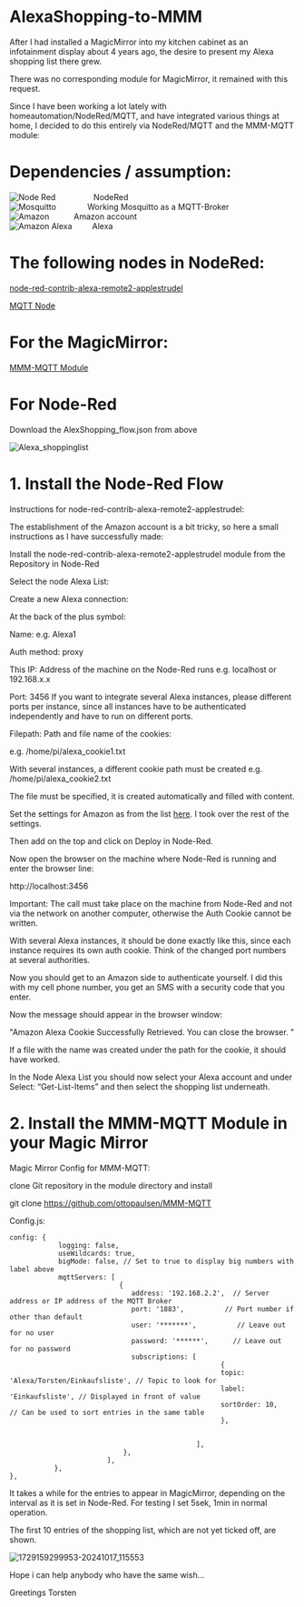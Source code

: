 # AlexaShopping-to-MMM

After I had installed a MagicMirror into my kitchen cabinet as an infotainment display about 4 years ago, the desire to present my Alexa shopping list there grew.

There was no corresponding module for MagicMirror, it remained with this request.

Since I have been working a lot lately with homeautomation/NodeRed/MQTT, and have integrated various things at home, I decided to do this entirely via NodeRed/MQTT and the MMM-MQTT module:

# Dependencies / assumption:

![Node Red](https://img.shields.io/badge/Node--Red-8F0000?style=flat&logo=nodered&logoColor=white)&nbsp;&nbsp;&nbsp;&nbsp;&nbsp;&nbsp;&nbsp;&nbsp;&nbsp;&nbsp;&nbsp;&nbsp;&nbsp;&nbsp;&nbsp;&nbsp;&nbsp;NodeRed<br>
![Mosquitto](https://img.shields.io/badge/mosquitto-%233C5280.svg?style=flat&logo=eclipsemosquitto&logoColor=white)&nbsp;&nbsp;&nbsp;&nbsp;&nbsp;&nbsp;&nbsp;&nbsp;&nbsp;&nbsp;&nbsp;&nbsp;&nbsp;&nbsp;Working Mosquitto as a MQTT-Broker<br>
![Amazon](https://a11ybadges.com/badge?style=flat&logo=amazon) &nbsp;&nbsp;&nbsp;&nbsp;&nbsp;&nbsp;&nbsp;&nbsp;&nbsp; Amazon account<br>
![Amazon Alexa](https://img.shields.io/badge/amazon%20alexa-52b5f7?style=flat&logo=amazon%20alexa&logoColor=white) &nbsp;&nbsp;&nbsp;&nbsp;&nbsp;&nbsp;&nbsp;&nbsp;Alexa<br>

# The following nodes in NodeRed:

[node-red-contrib-alexa-remote2-applestrudel](https://flows.nodered.org/node/node-red-contrib-alexa-remote2-applestrudel)<br>

[MQTT Node](https://cookbook.nodered.org/mqtt/connect-to-broker)

# For the MagicMirror:

[MMM-MQTT Module](https://github.com/ottopaulsen/MMM-MQTT)<br>


# For Node-Red 

Download the AlexShopping_flow.json from above

![Alexa_shoppinglist](https://github.com/user-attachments/assets/f957acfa-3ea5-4234-abe9-861f677411df)



# 1. Install the Node-Red Flow


Instructions for node-red-contrib-alexa-remote2-applestrudel:

The establishment of the Amazon account is a bit tricky, so here a small instructions as I have successfully made:

Install the node-red-contrib-alexa-remote2-applestrudel module from the Repository in Node-Red

Select the node Alexa List:

Create a new Alexa connection:

At the back of the plus symbol:

Name: e.g. Alexa1

Auth method: proxy

This IP: Address of the machine on the Node-Red runs e.g. localhost or 192.168.x.x

Port: 3456
If you want to integrate several Alexa instances, please different ports per instance, 
since all instances have to be authenticated independently and have to run on different ports.

Filepath: Path and file name of the cookies:

e.g. /home/pi/alexa_cookie1.txt

With several instances, a different cookie path must be created
e.g. /home/pi/alexa_cookie2.txt

The file must be specified, it is created automatically and filled with content.

Set the settings for Amazon as from the list [here](https://flows.nodered.org/node/node-red-contrib-alexa-remote2-applestrudel). I took over the rest of the settings.

Then add on the top and click on Deploy in Node-Red.

Now open the browser on the machine where Node-Red is running and enter the browser line:

http://localhost:3456

Important: The call must take place on the machine from Node-Red and not via the network on another computer, otherwise the Auth Cookie cannot be written.

With several Alexa instances, it should be done exactly like this, since each instance requires its own auth cookie. Think of the changed port numbers at several authorities.

Now you should get to an Amazon side to authenticate yourself.
I did this with my cell phone number, you get an SMS with a security code that you enter.

Now the message should appear in the browser window:

"Amazon Alexa Cookie Successfully Retrieved. You can close the browser. "

If a file with the name was created under the path for the cookie, it should have worked.

In the Node Alexa List you should now select your Alexa account and under Select: “Get-List-Items” and then select the shopping list underneath.

# 2. Install the MMM-MQTT Module in your Magic Mirror

Magic Mirror Config for MMM-MQTT:

clone Git repository in the module directory and install

git clone https://github.com/ottopaulsen/MMM-MQTT

Config.js:
```
config: {
            logging: false,
            useWildcards: true,
            bigMode: false, // Set to true to display big numbers with label above
            mqttServers: [
                           {
                              address: '192.168.2.2',  // Server address or IP address of the MQTT Broker
                              port: '1883',          // Port number if other than default
                              user: '*******',          // Leave out for no user
                              password: '******',      // Leave out for no password
                              subscriptions: [											
													{
                                                    topic: 'Alexa/Torsten/Einkaufsliste', // Topic to look for											
                                                    label: 'Einkaufsliste', // Displayed in front of value                                                   
                                                    sortOrder: 10,        // Can be used to sort entries in the same table                                                   
                                                    },
													
													
                                              ],
                            },
                        ],
           },
},

```

It takes a while for the entries to appear in MagicMirror, depending on the interval as it is set in Node-Red. For testing I set 5sek, 1min in normal operation.

The first 10 entries of the shopping list, which are not yet ticked off, are shown.

![1729159299953-20241017_115553](https://github.com/user-attachments/assets/f14c1884-00df-41f8-ad0c-693a52b5ae35)


Hope i can help anybody who have the same wish…

Greetings Torsten

